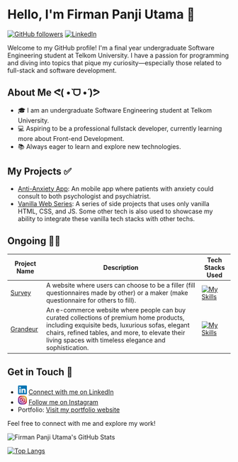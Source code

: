 # Hello, I'm Firman Panji Utama 👋

[![GitHub followers](https://img.shields.io/github/followers/Panji-Utama?label=Follow&style=social)](https://github.com/Panji-Utama)
[![LinkedIn](https://img.shields.io/badge/LinkedIn-Connect-blue)](https://www.linkedin.com/in/firmanpanjiutama/)

Welcome to my GitHub profile! I'm a final year undergraduate Software Engineering student at Telkom University. I have a passion for programming and diving into topics that pique my curiosity—especially those related to full-stack and software development.

## About Me ᕙ( •̀ ᗜ •́ )ᕗ

- 🎓 I am an undergraduate Software Engineering student at Telkom University.
- 💻 Aspiring to be a professional fullstack developer, currently learning more about Front-end Development.
- 📚 Always eager to learn and explore new technologies.

## My Projects ✅

- [Anti-Anxiety App](https://github.com/Panji-Utama/Anti-Anxiety_Mobile.ver): An mobile app where patients with anxiety could consult to both psychologist and psychiatrist.
- [Vanilla Web Series](https://github.com/Panji-Utama/Vanilla-Web-Series): A series of side projects that uses only vanilla HTML, CSS, and JS. Some other tech is also used to showcase my ability to integrate these vanilla tech stacks with other techs.

## Ongoing ✍🏻

| Project Name  | Description | Tech Stacks Used |
| ------------- | ------------- | ------------- |
| [Survey](https://github.com/Panji-Utama/survey-app)  | A website where users can choose to be a filler (fill questionnaires made by other) or a maker (make questionnaire for others to fill).  | [![My Skills](https://skillicons.dev/icons?i=js,html,css,express,nodejs)](https://skillicons.dev) |
| [Grandeur](https://github.com/Panji-Utama/L10-ecommerce)  |An e-commerce website where people can buy curated collections of premium home products, including exquisite beds, luxurious sofas, elegant chairs, refined tables, and more, to elevate their living spaces with timeless elegance and sophistication.  | [![My Skills](https://skillicons.dev/icons?i=laravel,html,css,mysql)](https://skillicons.dev) |

## Get in Touch 📨

- <img src="/icons/linkedin-icon.png" width="20" height="20"> [Connect with me on LinkedIn](https://www.linkedin.com/in/firmanpanjiutama/)
- <img src="/icons/instagram-icon.png" width="20" height="20"> [Follow me on Instagram](https://www.instagram.com/_.panji24/)
- Portfolio: [Visit my portfolio website](https://panji-utama.github.io/portfolio/)

Feel free to connect with me and explore my work!

![Firman Panji Utama's GitHub Stats](https://github-readme-stats.vercel.app/api?username=Panji-Utama&show_icons=true&theme=tokyonight )

[![Top Langs](https://github-readme-stats.vercel.app/api/top-langs/?username=Panji-Utama&layout=compact&theme=tokyonight )](https://github.com/Panji-Utama)
